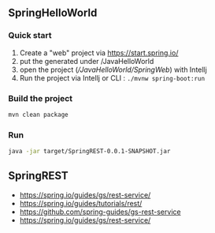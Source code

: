 ## SpringHelloWorld
### Quick start
1. Create a "web" project via https://start.spring.io/
2. put the generated under /JavaHelloWorld
3. open the project (*/JavaHelloWorld/SpringWeb*) with Intellj
4. Run the project via Intellj or CLI : `./mvnw spring-boot:run`

### Build the project
```bash
mvn clean package
```
### Run
```bash
java -jar target/SpringREST-0.0.1-SNAPSHOT.jar
```

## SpringREST
- https://spring.io/guides/gs/rest-service/
- https://spring.io/guides/tutorials/rest/
- https://github.com/spring-guides/gs-rest-service
- https://spring.io/guides/gs/rest-service/
